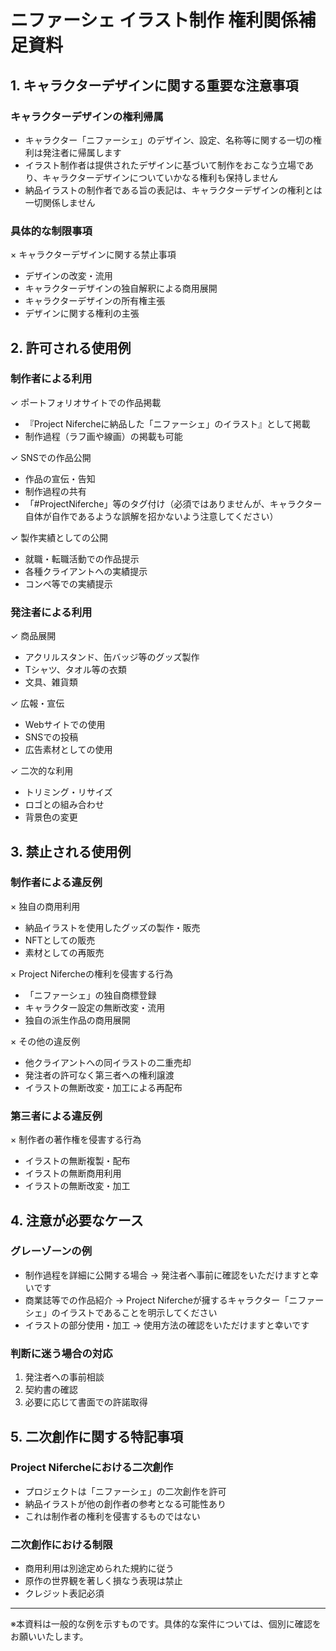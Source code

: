 # ニファーシェ イラスト制作 権利関係補足資料

## 1. キャラクターデザインに関する重要な注意事項

### キャラクターデザインの権利帰属
- キャラクター「ニファーシェ」のデザイン、設定、名称等に関する一切の権利は発注者に帰属します
- イラスト制作者は提供されたデザインに基づいて制作をおこなう立場であり、キャラクターデザインについていかなる権利も保持しません
- 納品イラストの制作者である旨の表記は、キャラクターデザインの権利とは一切関係しません

### 具体的な制限事項
× キャラクターデザインに関する禁止事項
- デザインの改変・流用
- キャラクターデザインの独自解釈による商用展開
- キャラクターデザインの所有権主張
- デザインに関する権利の主張

## 2. 許可される使用例

### 制作者による利用
✓ ポートフォリオサイトでの作品掲載
- 『Project Nifercheに納品した「ニファーシェ」のイラスト』として掲載
- 制作過程（ラフ画や線画）の掲載も可能

✓ SNSでの作品公開
- 作品の宣伝・告知
- 制作過程の共有
- 「#ProjectNiferche」等のタグ付け（必須ではありませんが、キャラクター自体が自作であるような誤解を招かないよう注意してください）

✓ 製作実績としての公開
- 就職・転職活動での作品提示
- 各種クライアントへの実績提示
- コンペ等での実績提示

### 発注者による利用
✓ 商品展開
- アクリルスタンド、缶バッジ等のグッズ製作
- Tシャツ、タオル等の衣類
- 文具、雑貨類

✓ 広報・宣伝
- Webサイトでの使用
- SNSでの投稿
- 広告素材としての使用

✓ 二次的な利用
- トリミング・リサイズ
- ロゴとの組み合わせ
- 背景色の変更

## 3. 禁止される使用例

### 制作者による違反例
× 独自の商用利用
- 納品イラストを使用したグッズの製作・販売
- NFTとしての販売
- 素材としての再販売

× Project Nifercheの権利を侵害する行為
- 「ニファーシェ」の独自商標登録
- キャラクター設定の無断改変・流用
- 独自の派生作品の商用展開

× その他の違反例
- 他クライアントへの同イラストの二重売却
- 発注者の許可なく第三者への権利譲渡
- イラストの無断改変・加工による再配布

### 第三者による違反例
× 制作者の著作権を侵害する行為
- イラストの無断複製・配布
- イラストの無断商用利用
- イラストの無断改変・加工

## 4. 注意が必要なケース

### グレーゾーンの例
- 制作過程を詳細に公開する場合
 → 発注者へ事前に確認をいただけますと幸いです
- 商業誌等での作品紹介
 → Project Nifercheが擁するキャラクター「ニファーシェ」のイラストであることを明示してください
- イラストの部分使用・加工
 → 使用方法の確認をいただけますと幸いです

### 判断に迷う場合の対応
1. 発注者への事前相談
2. 契約書の確認
3. 必要に応じて書面での許諾取得

## 5. 二次創作に関する特記事項

### Project Nifercheにおける二次創作
- プロジェクトは「ニファーシェ」の二次創作を許可
- 納品イラストが他の創作者の参考となる可能性あり
- これは制作者の権利を侵害するものではない

### 二次創作における制限
- 商用利用は別途定められた規約に従う
- 原作の世界観を著しく損なう表現は禁止
- クレジット表記必須

---
※本資料は一般的な例を示すものです。具体的な案件については、個別に確認をお願いいたします。